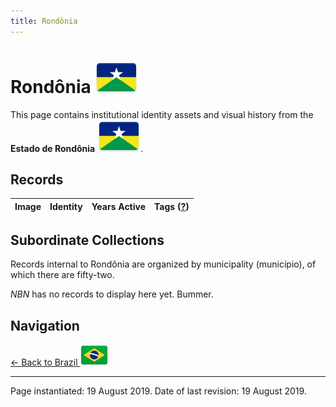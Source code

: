 ```yaml
---
title: Rondônia
---
```


# Rondônia <img src="../../images/FlagKit/SA/BR/RO/RO@3x.png" class="flagkit-head">

This page contains institutional identity assets and visual history from the **Estado de Rondônia** <img src="../../images/FlagKit/SA/BR/RO/RO@3x.png" class="flagkit">.

## Records

| Image | Identity | Years Active | Tags ([?](/guide/flags.html#Flags-Aiding-in-Classification)) |
| :---: | :------- | :-----------:| :---: |

## Subordinate Collections

Records internal to Rondônia are organized by municipality (município), of which there are fifty-two.

*NBN* has no records to display here yet. Bummer.

## Navigation

[← Back to Brazil <img src="../../images/FlagKit/SA/BR/BR@2x.png" class="flagkit">](../BR.html)

---

Page instantiated: 19 August 2019.
Date of last revision: 19 August 2019.